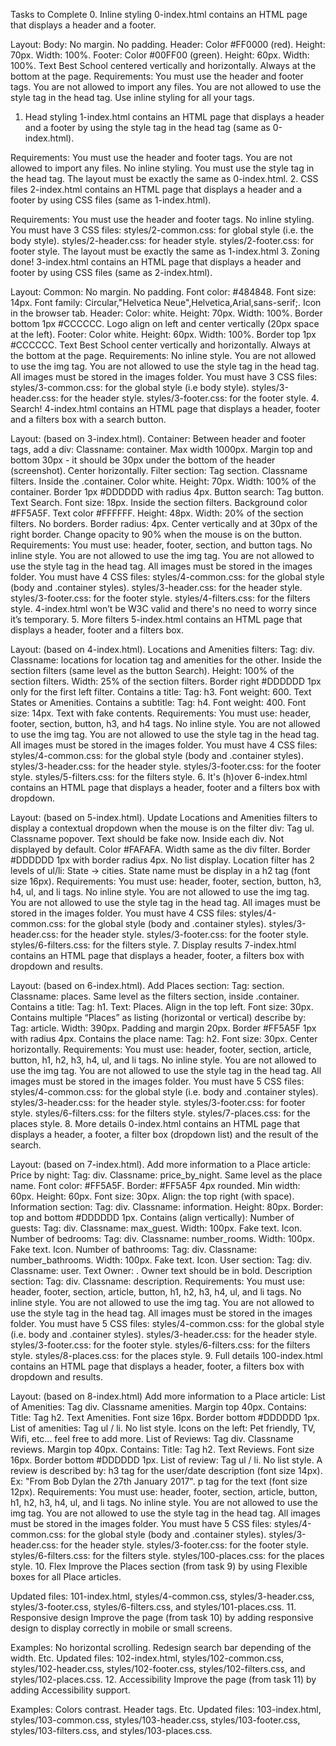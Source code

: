 Tasks to Complete
 0. Inline styling
0-index.html contains an HTML page that displays a header and a footer.

Layout:
Body:
No margin.
No padding.
Header:
Color #FF0000 (red).
Height: 70px.
Width: 100%.
Footer:
Color #00FF00 (green).
Height: 60px.
Width: 100%.
Text Best School centered vertically and horizontally.
Always at the bottom at the page.
Requirements:
You must use the header and footer tags.
You are not allowed to import any files.
You are not allowed to use the style tag in the head tag.
Use inline styling for all your tags.
 1. Head styling
1-index.html contains an HTML page that displays a header and a footer by using the style tag in the head tag (same as 0-index.html).

Requirements:
You must use the header and footer tags.
You are not allowed to import any files.
No inline styling.
You must use the style tag in the head tag.
The layout must be exactly the same as 0-index.html.
 2. CSS files
2-index.html contains an HTML page that displays a header and a footer by using CSS files (same as 1-index.html).

Requirements:
You must use the header and footer tags.
No inline styling.
You must have 3 CSS files:
styles/2-common.css: for global style (i.e. the body style).
styles/2-header.css: for header style.
styles/2-footer.css: for footer style.
The layout must be exactly the same as 1-index.html
 3. Zoning done!
3-index.html contains an HTML page that displays a header and footer by using CSS files (same as 2-index.html).

Layout:
Common:
No margin.
No padding.
Font color: #484848.
Font size: 14px.
Font family: Circular,"Helvetica Neue",Helvetica,Arial,sans-serif;.
Icon in the browser tab.
Header:
Color: white.
Height: 70px.
Width: 100%.
Border bottom 1px #CCCCCC.
Logo align on left and center vertically (20px space at the left).
Footer:
Color white.
Height: 60px.
Width: 100%.
Border top 1px #CCCCCC.
Text Best School center vertically and horizontally.
Always at the bottom at the page.
Requirements:
No inline style.
You are not allowed to use the img tag.
You are not allowed to use the style tag in the head tag.
All images must be stored in the images folder.
You must have 3 CSS files:
styles/3-common.css: for the global style (i.e body style).
styles/3-header.css: for the header style.
styles/3-footer.css: for the footer style.
 4. Search!
4-index.html contains an HTML page that displays a header, footer and a filters box with a search button.

Layout: (based on 3-index.html).
Container:
Between header and footer tags, add a div:
Classname: container.
Max width 1000px.
Margin top and bottom 30px - it should be 30px under the bottom of the header (screenshot).
Center horizontally.
Filter section:
Tag section.
Classname filters.
Inside the .container.
Color white.
Height: 70px.
Width: 100% of the container.
Border 1px #DDDDDD with radius 4px.
Button search:
Tag button.
Text Search.
Font size: 18px.
Inside the section filters.
Background color #FF5A5F.
Text color #FFFFFF.
Height: 48px.
Width: 20% of the section filters.
No borders.
Border radius: 4px.
Center vertically and at 30px of the right border.
Change opacity to 90% when the mouse is on the button.
Requirements:
You must use: header, footer, section, and button tags.
No inline style.
You are not allowed to use the img tag.
You are not allowed to use the style tag in the head tag.
All images must be stored in the images folder.
You must have 4 CSS files:
styles/4-common.css: for the global style (body and .container styles).
styles/3-header.css: for the header style.
styles/3-footer.css: for the footer style.
styles/4-filters.css: for the filters style.
4-index.html won’t be W3C valid and there's no need to worry since it’s temporary.
 5. More filters
5-index.html contains an HTML page that displays a header, footer and a filters box.

Layout: (based on 4-index.html).
Locations and Amenities filters:
Tag: div.
Classname: locations for location tag and amenities for the other.
Inside the section filters (same level as the button Search).
Height: 100% of the section filters.
Width: 25% of the section filters.
Border right #DDDDDD 1px only for the first left filter.
Contains a title:
Tag: h3.
Font weight: 600.
Text States or Amenities.
Contains a subtitle:
Tag: h4.
Font weight: 400.
Font size: 14px.
Text with fake contents.
Requirements:
You must use: header, footer, section, button, h3, and h4 tags.
No inline style.
You are not allowed to use the img tag.
You are not allowed to use the style tag in the head tag.
All images must be stored in the images folder.
You must have 4 CSS files:
styles/4-common.css: for the global style (body and .container styles).
styles/3-header.css: for the header style.
styles/3-footer.css: for the footer style.
styles/5-filters.css: for the filters style.
 6. It's (h)over
6-index.html contains an HTML page that displays a header, footer and a filters box with dropdown.

Layout: (based on 5-index.html).
Update Locations and Amenities filters to display a contextual dropdown when the mouse is on the filter div:
Tag ul.
Classname popover.
Text should be fake now.
Inside each div.
Not displayed by default.
Color #FAFAFA.
Width same as the div filter.
Border #DDDDDD 1px with border radius 4px.
No list display.
Location filter has 2 levels of ul/li:
State -> cities.
State name must be display in a h2 tag (font size 16px).
Requirements:
You must use: header, footer, section, button, h3, h4, ul, and li tags.
No inline style.
You are not allowed to use the img tag.
You are not allowed to use the style tag in the head tag.
All images must be stored in the images folder.
You must have 4 CSS files:
styles/4-common.css: for the global style (body and .container styles).
styles/3-header.css: for the header style.
styles/3-footer.css: for the footer style.
styles/6-filters.css: for the filters style.
 7. Display results
7-index.html contains an HTML page that displays a header, footer, a filters box with dropdown and results.

Layout: (based on 6-index.html).
Add Places section:
Tag: section.
Classname: places.
Same level as the filters section, inside .container.
Contains a title:
Tag: h1.
Text: Places.
Align in the top left.
Font size: 30px.
Contains multiple “Places” as listing (horizontal or vertical) describe by:
Tag: article.
Width: 390px.
Padding and margin 20px.
Border #FF5A5F 1px with radius 4px.
Contains the place name:
Tag: h2.
Font size: 30px.
Center horizontally.
Requirements:
You must use: header, footer, section, article, button, h1, h2, h3, h4, ul, and li tags.
No inline style.
You are not allowed to use the img tag.
You are not allowed to use the style tag in the head tag.
All images must be stored in the images folder.
You must have 5 CSS files:
styles/4-common.css: for the global style (i.e. body and .container styles).
styles/3-header.css: for the header style.
styles/3-footer.css: for footer style.
styles/6-filters.css: for the filters style.
styles/7-places.css: for the places style.
 8. More details
0-index.html contains an HTML page that displays a header, a footer, a filter box (dropdown list) and the result of the search.

Layout: (based on 7-index.html).
Add more information to a Place article:
Price by night:
Tag: div.
Classname: price_by_night.
Same level as the place name.
Font color: #FF5A5F.
Border: #FF5A5F 4px rounded.
Min width: 60px.
Height: 60px.
Font size: 30px.
Align: the top right (with space).
Information section:
Tag: div.
Classname: information.
Height: 80px.
Border: top and bottom #DDDDDD 1px.
Contains (align vertically):
Number of guests:
Tag: div.
Classname: max_guest.
Width: 100px.
Fake text.
Icon.
Number of bedrooms:
Tag: div.
Classname: number_rooms.
Width: 100px.
Fake text.
Icon.
Number of bathrooms:
Tag: div.
Classname: number_bathrooms.
Width: 100px.
Fake text.
Icon.
User section:
Tag: div.
Classname: user.
Text Owner: <fake text>.
Owner text should be in bold.
Description section:
Tag: div.
Classname: description.
Requirements:
You must use: header, footer, section, article, button, h1, h2, h3, h4, ul, and li tags.
No inline style.
You are not allowed to use the img tag.
You are not allowed to use the style tag in the head tag.
All images must be stored in the images folder.
You must have 5 CSS files:
styles/4-common.css: for the global style (i.e. body and .container styles).
styles/3-header.css: for the header style.
styles/3-footer.css: for the footer style.
styles/6-filters.css: for the filters style.
styles/8-places.css: for the places style.
 9. Full details
100-index.html contains an HTML page that displays a header, footer, a filters box with dropdown and results.

Layout: (based on 8-index.html)
Add more information to a Place article:
List of Amenities:
Tag div.
Classname amenities.
Margin top 40px.
Contains:
Title:
Tag h2.
Text Amenities.
Font size 16px.
Border bottom #DDDDDD 1px.
List of amenities:
Tag ul / li.
No list style.
Icons on the left: Pet friendly, TV, Wifi, etc... feel free to add more.
List of Reviews:
Tag div.
Classname reviews.
Margin top 40px.
Contains:
Title:
Tag h2.
Text Reviews.
Font size 16px.
Border bottom #DDDDDD 1px.
List of review:
Tag ul / li.
No list style.
A review is described by:
h3 tag for the user/date description (font size 14px). Ex: "From Bob Dylan the 27th January 2017".
p tag for the text (font size 12px).
Requirements:
You must use: header, footer, section, article, button, h1, h2, h3, h4, ul, and li tags.
No inline style.
You are not allowed to use the img tag.
You are not allowed to use the style tag in the head tag.
All images must be stored in the images folder.
You must have 5 CSS files:
styles/4-common.css: for the global style (body and .container styles).
styles/3-header.css: for the header style.
styles/3-footer.css: for the footer style.
styles/6-filters.css: for the filters style.
styles/100-places.css: for the places style.
 10. Flex
Improve the Places section (from task 9) by using Flexible boxes for all Place articles.

Updated files: 101-index.html, styles/4-common.css, styles/3-header.css, styles/3-footer.css, styles/6-filters.css, and styles/101-places.css.
 11. Responsive design
Improve the page (from task 10) by adding responsive design to display correctly in mobile or small screens.

Examples:
No horizontal scrolling.
Redesign search bar depending of the width.
Etc.
Updated files: 102-index.html, styles/102-common.css, styles/102-header.css, styles/102-footer.css, styles/102-filters.css, and styles/102-places.css.
 12. Accessibility
Improve the page (from task 11) by adding Accessibility support.

Examples:
Colors contrast.
Header tags.
Etc.
Updated files: 103-index.html, styles/103-common.css, styles/103-header.css, styles/103-footer.css, styles/103-filters.css, and styles/103-places.css.
